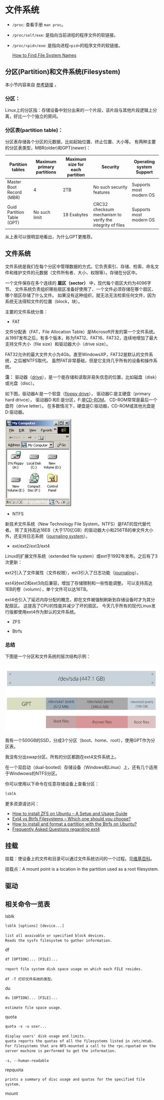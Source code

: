 # 文件系统

* `/proc`: 查看手册 `man proc`。
* `/proc/self/exe`: 是指向当前进程的程序文件的软链接。
* `/proc/<pid>/exe`: 是指向进程`<pid>`的程序文件的软链接。

    [How to Find File System Names](https://docs.oracle.com/cd/E19455-01/805-7228/bkuptasks2-78540/index.html)




## 分区(Partition)和文件系统(Filesystem)

本小节内容来自 [参考链接](https://www.linuxfordevices.com/tutorials/linux/partitions-and-filesystems) 。

### 分区：

Linux上的分区指：存储设备中划分出来的一个片段，该片段与其他片段逻辑上分离，好比一个个独立的房间。

### 分区表(partition table)：

分区表存储各个分区的元数据，比如起始位置、终止位置、大小等。
有两种主要的分区表类型，MBR(older)和GPT(newer)：

| Partition tables           | Maximum primary partitions | Maximum size for each partition | Security                                                  | Operating system Support |
|----------------------------|----------------------------|---------------------------------|-----------------------------------------------------------|--------------------------|
| Master Boot Record (MBR)   | 4                          | 2TB                             | No such security features                                 | Supports most modern OS  |
| Guid Partition Table (GPT) | No such limit              | 18 Exabytes                     | CRC32 checksum mechanism to verify the integrity of files | Supports most modern OS  |

从上表可以很明显地看出，为什么GPT更推荐。

## 文件系统

文件系统是我们在每个分区中管理数据的方式。它负责索引、存储、检索、命名文件和维护文件的元数据（文件所有者、大小、权限等）。存储在分区中。

一个文件保存在多个连续的 **扇区（sector）** 中，现代每个扇区大约为4096字节。
文件系统负责组织哪些扇区准备好使用了、一个文件必须存储在哪个扇区、哪个扇区存储了什么文件。
如果没有这种组织，就无法无法检索任何文件，因为系统无法得知文件的位置（block，块）。

主要的文件系统分类：

* FAT

文件分配表（FAT，File Allocation Table）是Microsoft开发的第一个文件系统。
从1997发布之后，有多个版本，称为FAT12、FAT16、FAT32，连续地增加了最大支持文件大小（file size）和驱动器大小（drive size）。

FAT32允许的最大文件大小为4Gb。直至WindowsXP，FAT32是默认的文件系统，之后被NTFS取代。
虽然FAT非常基础，但是它支持几乎所有的设备和操作系统。

**注：** 驱动器（[drive](https://www.computerhope.com/jargon/d/drive.htm)），是一个能存储和读取非易失信息的位置，比如磁盘（disk）或光盘（disc）。

如下图，驱动器A:是一个软盘（[floppy drive](https://www.computerhope.com/jargon/f/fdd.htm)），
驱动器C:是主硬盘（primary hard drivce），
驱动器D:和E:是分区，F:是[CD-ROM](https://www.computerhope.com/jargon/c/cdrom.htm)。
CD-ROM常常是最后一个盘符（drive letter）。
在多数情况下，硬盘是C:驱动器，CD-ROM或其他光盘是D:驱动器。

![驱动器示例](img/my-compu-drive.webp "驱动器示例图")

* NTFS

新技术文件系统（New Technology File System，NTFS）是FAT的现代替代者。
除了支持高达16EB（大于170亿GB）的驱动器大小和256TB的单文件大小外，还支持日志系统（[journaling system](https://en.wikipedia.org/wiki/Journaling_file_system)）。

* ext/ext2/ext3/ext4

Linux的扩展文件系统（extended file system）或ext于1992年发布。之后有了3次更新：

ext2引入了文件属性（文件权限），ext3引入了日志功能（[journaling](https://en.wikipedia.org/wiki/Journaling_file_system)）。

ext4对ext2和ext3向后兼容，增加了存储限制和一些性能调整。
可以支持高达1EB的卷（volumn），单个文件可以达16TB。

ext4也引入了延迟内存分配的概念，即在文件被强制刷新到存储设备时才为其分配扇区。
这提高了CPU的性能并减少了坏的扇区。
今天几乎所有的现代Linux发行版都使用ext4作为默认的文件系统。

* ZFS

* Btrfs

### 总结

下图是一个分区和文件系统的层次结构示例：

![分区和文件系统的层次结构示例图](img/Example-of-partition-and-filesystem1-768x340.png.webp "分区和文件系统的层次结构示例图")

我有一个500GB的SSD，分成3个分区（boot、home、root），使用GPT作为分区表。

我没有分出swap分区。所有的分区都跑在ext4文件系统上。

在一个双启动（dual-booted）存储设备（Windows和Linux）上，还有几个适用于Windwows的NTFS分区。

你可以使用以下命令在任意存储设备上查看分区：

```bash
lsblk
```

更多资源请访问：

* [How to install ZFS on Ubuntu – A Setup and Usage Guide](https://www.linuxfordevices.com/tutorials/ubuntu/install-zfs-on-ubuntu)
* [Ext4 vs Btrfs Filesystems – Which one should you choose?](https://www.linuxfordevices.com/tutorials/linux/ext4-vs-btrfs-filesystem)
* [How to install and format a partition with the Btrfs on Ubuntu?](https://www.linuxfordevices.com/tutorials/linux/btrfs-on-ubuntu)
* [Frequently Asked Questions regarding ext4](https://ext4.wiki.kernel.org/index.php/Frequently_Asked_Questions)

## 挂载

挂载：使设备上的文件和目录可以通过文件系统访问的一个过程。见[维基百科](https://zh.wikipedia.org/zh-cn/%E6%8C%82%E8%BD%BD)。

挂载点：A mount point is a location in the partition used as a root filesystem.

## 驱动


## 相关命令一览表

lsblk

    lsblk [options] [device...]

    list all avaivable or specified block devices.
    Reads the sysfs filesystem to gather information.

df

    df [OPTION]... [FILE]...

    report file system disk space usage on which each FILE resides.

    df -T 打印文件系统的类型。

du

    du [OPTION]... [FILE]...

    estimate file space usage.

quota

    quota -s -u user...

    display users' disk usage and limits.
    quota reports the quotas of all the filesystems listed in /etc/mtab.
    For filesystems that are NFS-mounted a call to the rpc.rquotad on the server machine is performed to get the information.

    -s, --human-readable

repquota

    prints a summary of disc usage and quotas for the specified file system.

mount
